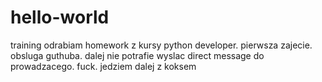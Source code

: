# hello-world
training
odrabiam homework z kursy python developer. pierwsza zajecie. obsluga guthuba. dalej nie potrafie wyslac direct message do prowadzacego. fuck.
jedziem dalej z koksem
